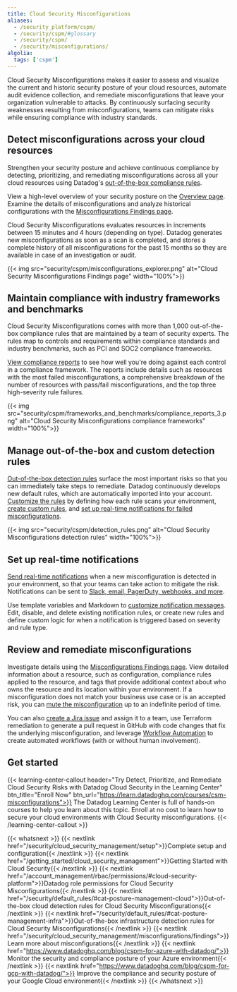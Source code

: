 ```yaml
---
title: Cloud Security Misconfigurations
aliases:
  - /security_platform/cspm/
  - /security/cspm/#glossary
  - /security/cspm/
  - /security/misconfigurations/
algolia:
  tags: ['cspm']
---
```


Cloud Security Misconfigurations makes it easier to assess and visualize the current and historic security posture of your cloud resources, automate audit evidence collection, and remediate misconfigurations that leave your organization vulnerable to attacks. By continuously surfacing security weaknesses resulting from misconfigurations, teams can mitigate risks while ensuring compliance with industry standards.

## Detect misconfigurations across your cloud resources

Strengthen your security posture and achieve continuous compliance by detecting, prioritizing, and remediating misconfigurations across all your cloud resources using Datadog's [out-of-the-box compliance rules](#manage-out-of-the-box-and-custom-compliance-rules). 

View a high-level overview of your security posture on the [Overview page][1]. Examine the details of misconfigurations and analyze historical configurations with the [Misconfigurations Findings page][2].

Cloud Security Misconfigurations evaluates resources in increments between 15 minutes and 4 hours (depending on type). Datadog generates new misconfigurations as soon as a scan is completed, and stores a complete history of all misconfigurations for the past 15 months so they are available in case of an investigation or audit.

{{< img src="security/cspm/misconfigurations_explorer.png" alt="Cloud Security Misconfigurations Findings page" width="100%">}}

## Maintain compliance with industry frameworks and benchmarks

Cloud Security Misconfigurations comes with more than 1,000 out-of-the-box compliance rules that are maintained by a team of security experts. The rules map to controls and requirements within compliance standards and industry benchmarks, such as PCI and SOC2 compliance frameworks.

[View compliance reports][3] to see how well you're doing against each control in a compliance framework. The reports include details such as resources with the most failed misconfigurations, a comprehensive breakdown of the number of resources with pass/fail misconfigurations, and the top three high-severity rule failures.

{{< img src="security/cspm/frameworks_and_benchmarks/compliance_reports_3.png" alt="Cloud Security Misconfigurations compliance frameworks" width="100%">}}

## Manage out-of-the-box and custom detection rules

[Out-of-the-box detection rules][4] surface the most important risks so that you can immediately take steps to remediate. Datadog continuously develops new default rules, which are automatically imported into your account. [Customize the rules][5] by defining how each rule scans your environment, [create custom rules][6], and [set up real-time notifications for failed misconfigurations](#set-up-real-time-notifications).

{{< img src="security/cspm/detection_rules.png" alt="Cloud Security Misconfigurations detection rules" width="100%">}}

## Set up real-time notifications

[Send real-time notifications][7] when a new misconfiguration is detected in your environment, so that your teams can take action to mitigate the risk. Notifications can be sent to [Slack, email, PagerDuty, webhooks, and more][8].

Use template variables and Markdown to [customize notification messages][9]. Edit, disable, and delete existing notification rules, or create new rules and define custom logic for when a notification is triggered based on severity and rule type.

## Review and remediate misconfigurations

Investigate details using the [Misconfigurations Findings page][10]. View detailed information about a resource, such as configuration, compliance rules applied to the resource, and tags that provide additional context about who owns the resource and its location within your environment. If a misconfiguration does not match your business use case or is an accepted risk, you can [mute the misconfiguration][13] up to an indefinite period of time.

You can also [create a Jira issue][15] and assign it to a team, use Terraform remediation to generate a pull request in GitHub with code changes that fix the underlying misconfiguration, and leverage [Workflow Automation][14] to create automated workflows (with or without human involvement).

## Get started

{{< learning-center-callout header="Try Detect, Prioritize, and Remediate Cloud Security Risks with Datadog Cloud Security in the Learning Center" btn_title="Enroll Now" btn_url="https://learn.datadoghq.com/courses/csm-misconfigurations">}}
  The Datadog Learning Center is full of hands-on courses to help you learn about this topic. Enroll at no cost to learn how to secure your cloud environments with Cloud Security misconfigurations.
{{< /learning-center-callout >}}

{{< whatsnext >}}
  {{< nextlink href="/security/cloud_security_management/setup">}}Complete setup and configuration{{< /nextlink >}}
  {{< nextlink href="/getting_started/cloud_security_management">}}Getting Started with Cloud Security{{< /nextlink >}}
  {{< nextlink href="/account_management/rbac/permissions/#cloud-security-platform">}}Datadog role permissions for Cloud Security Misconfigurations{{< /nextlink >}}
  {{< nextlink href="/security/default_rules/#cat-posture-management-cloud">}}Out-of-the-box cloud detection rules for Cloud Security Misconfigurations{{< /nextlink >}}
  {{< nextlink href="/security/default_rules/#cat-posture-management-infra">}}Out-of-the-box infrastructure detection rules for Cloud Security Misconfigurations{{< /nextlink >}}
  {{< nextlink href="/security/cloud_security_management/misconfigurations/findings">}} Learn more about misconfigurations{{< /nextlink >}}
  {{< nextlink href="https://www.datadoghq.com/blog/cspm-for-azure-with-datadog/">}} Monitor the security and compliance posture of your Azure environment{{< /nextlink >}}
  {{< nextlink href="https://www.datadoghq.com/blog/cspm-for-gcp-with-datadog/">}} Improve the compliance and security posture of your Google Cloud environment{{< /nextlink >}}
{{< /whatsnext >}}

[1]: https://app.datadoghq.com/security/csm
[2]: https://app.datadoghq.com/security/compliance
[3]: /security/cloud_security_management/misconfigurations/frameworks_and_benchmarks
[4]: /security/default_rules/#cat-posture-management-cloud
[5]: /security/cloud_security_management/misconfigurations/frameworks_and_benchmarks#view-your-compliance-posture
[6]: /security/cloud_security_management/misconfigurations/custom_rules
[7]: /security/notifications/
[8]: /security/notifications/#notification-channels
[9]: /security/notifications/#detection-rule-notifications
[10]: /security/cloud_security_management/misconfigurations/findings
[11]: /security/default_rules/#cat-posture-management-infra
[12]: https://www.pcisecuritystandards.org/pci_security/maintaining_payment_security
[13]: /security/cloud_security_management/mute_issues
[14]: /security/cloud_security_management/review_remediate/workflows/
[15]: /security/cloud_security_management/review_remediate/jira?tab=csmmisconfigurations